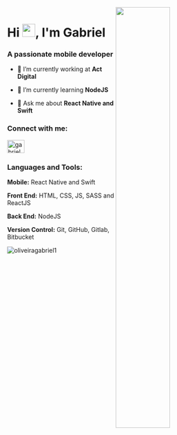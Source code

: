 
 <img src="https://github.com/oliveira-gabriel/oliveira-gabriel/blob/main/dev.gif?raw=true" width="50%" align="right"/>

  # Hi <img src="https://raw.githubusercontent.com/iampavangandhi/iampavangandhi/master/gifs/Hi.gif" height="30" width="30"/>, I'm Gabriel

  
  ### A passionate mobile developer


 


- 🔭 I’m currently working at **Act Digital**

- 🌱 I’m currently learning **NodeJS**

- 💬 Ask me about **React Native and Swift**

<h3 align="left">Connect with me:</h3>
<p align="left">
  <a href="https://linkedin.com/in/gabrieloliveira472" target="blank">
    <img align="center" src="https://raw.githubusercontent.com/rahuldkjain/github-profile-readme-generator/master/src/images/icons/Social/linked-in-alt.svg" alt="gabrieloliveira472" height="30" width="40" />
  </a>
</p>


<h3 align="left">Languages and Tools:</h3>

 **Mobile:** React Native and Swift
 
 **Front End:** HTML, CSS, JS, SASS and ReactJS
 
 **Back End:** NodeJS
 
 **Version Control:** Git, GitHub, Gitlab, Bitbucket
 
<p>
  <img
    align="center"
    src="https://github-readme-stats.vercel.app/api/top-langs?username=oliveiragabriel1&show_icons=true&locale=en&layout=compact"
    alt="oliveiragabriel1"
  />
</p>
